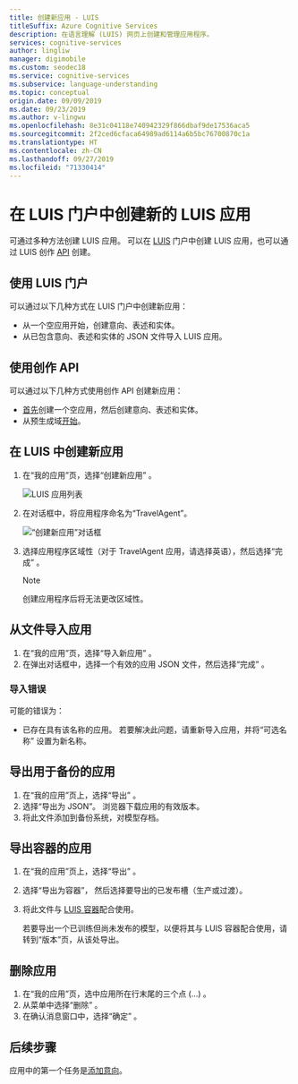 ```yaml
---
title: 创建新应用 - LUIS
titleSuffix: Azure Cognitive Services
description: 在语言理解 (LUIS) 网页上创建和管理应用程序。
services: cognitive-services
author: lingliw
manager: digimobile
ms.custom: seodec18
ms.service: cognitive-services
ms.subservice: language-understanding
ms.topic: conceptual
origin.date: 09/09/2019
ms.date: 09/23/2019
ms.author: v-lingwu
ms.openlocfilehash: 8e31c04118e740942329f866dbaf9de17536aca5
ms.sourcegitcommit: 2f2ced6cfaca64989ad6114a6b5bc76700870c1a
ms.translationtype: HT
ms.contentlocale: zh-CN
ms.lasthandoff: 09/27/2019
ms.locfileid: "71330414"
---
```

# <a name="create-a-new-luis-app-in-the-luis-portal"></a>在 LUIS 门户中创建新的 LUIS 应用
可通过多种方法创建 LUIS 应用。 可以在 [LUIS](https://luis.azure.cn) 门户中创建 LUIS 应用，也可以通过 LUIS 创作 [API](https://westus.dev.cognitive.microsoft.com/docs/services/5890b47c39e2bb17b84a55ff/operations/5890b47c39e2bb052c5b9c2f) 创建。

## <a name="using-the-luis-portal"></a>使用 LUIS 门户
可以通过以下几种方式在 LUIS 门户中创建新应用：

* 从一个空应用开始，创建意向、表述和实体。
* 从已包含意向、表述和实体的 JSON 文件导入 LUIS 应用。

## <a name="using-the-authoring-apis"></a>使用创作 API
可以通过以下几种方式使用创作 API 创建新应用：

* [首先](https://{region}.dev.cognitive.microsoft.com/docs/services/5890b47c39e2bb17b84a55ff/operations/5890b47c39e2bb052c5b9c2f)创建一个空应用，然后创建意向、表述和实体。
* 从预生成域[开始](https://{region}.dev.cognitive.microsoft.com/docs/services/5890b47c39e2bb17b84a55ff/operations/59104e515aca2f0b48c76be5)。  


<a name="export-app"></a>
<a name="import-new-app"></a>
<a name="delete-app"></a>
 

## <a name="create-new-app-in-luis"></a>在 LUIS 中创建新应用

1. 在“我的应用”页，选择“创建新应用”   。

    ![LUIS 应用列表](./media/luis-create-new-app/apps-list.png)


2. 在对话框中，将应用程序命名为“TravelAgent”。

    ![“创建新应用”对话框](./media/luis-create-new-app/create-app.png)

3. 选择应用程序区域性（对于 TravelAgent 应用，请选择英语），然后选择“完成”  。 

    > [!NOTE]
    > 创建应用程序后将无法更改区域性。 

## <a name="import-an-app-from-file"></a>从文件导入应用

1. 在“我的应用”页，选择“导入新应用”   。
1. 在弹出对话框中，选择一个有效的应用 JSON 文件，然后选择“完成”  。

### <a name="import-errors"></a>导入错误

可能的错误为： 

* 已存在具有该名称的应用。 若要解决此问题，请重新导入应用，并将“可选名称”  设置为新名称。 

## <a name="export-app-for-backup"></a>导出用于备份的应用

1. 在“我的应用”页上，选择“导出”   。
1. 选择“导出为 JSON”。  浏览器下载应用的有效版本。
1. 将此文件添加到备份系统，对模型存档。

## <a name="export-app-for-containers"></a>导出容器的应用

1. 在“我的应用”页上，选择“导出”   。
1. 选择“导出为容器”，  然后选择要导出的已发布槽（生产或过渡）。
1. 将此文件与 [LUIS 容器](luis-container-howto.md)配合使用。 

    若要导出一个已训练但尚未发布的模型，以便将其与 LUIS 容器配合使用，请转到“版本”页，从该处导出。  

## <a name="delete-app"></a>删除应用

1. 在“我的应用”页，选中应用所在行末尾的三个点 (...)  。
1. 从菜单中选择“删除”  。
1. 在确认消息窗口中，选择“确定”  。

## <a name="next-steps"></a>后续步骤

应用中的第一个任务是[添加意向](luis-how-to-add-intents.md)。




